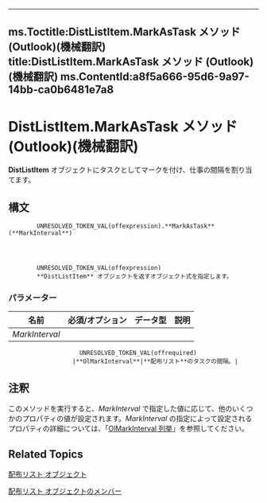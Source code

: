 

---
ms.Toctitle:DistListItem.MarkAsTask メソッド (Outlook)(機械翻訳)
title:DistListItem.MarkAsTask メソッド (Outlook)(機械翻訳)
ms.ContentId:a8f5a666-95d6-9a97-14bb-ca0b6481e7a8
---
# DistListItem.MarkAsTask メソッド (Outlook)(機械翻訳)




**DistListItem** オブジェクトにタスクとしてマークを付け、仕事の間隔を割り当てます。

## 構文

            UNRESOLVED_TOKEN_VAL(offexpression).**MarkAsTask**(**MarkInterval**)




            UNRESOLVED_TOKEN_VAL(offexpression)
            **DistListItem** オブジェクトを返すオブジェクト式を指定します。

### パラメーター

|**名前**|**必須/オプション**|**データ型**|**説明**|
|---|---|---|---|
|*MarkInterval*|
                        UNRESOLVED_TOKEN_VAL(offrequired)
                      |**OlMarkInterval**|**配布リスト**のタスクの間隔。|





## 注釈
このメソッドを実行すると、*MarkInterval* で指定した値に応じて、他のいくつかのプロパティの値が設定されます。*MarkInterval* の指定によって設定されるプロパティの詳細については、「[OlMarkInterval 列挙](a653146c-8a28-72dd-4ca7-98d8454c6f1f.md)」を参照してください。



## Related Topics

[配布リスト オブジェクト](027c3986-abff-d9b1-ecc2-26d60805e952.md)

[配布リスト オブジェクトのメンバー](3ba4af84-ce84-61d9-1bc9-fab41bf6f125.md)




